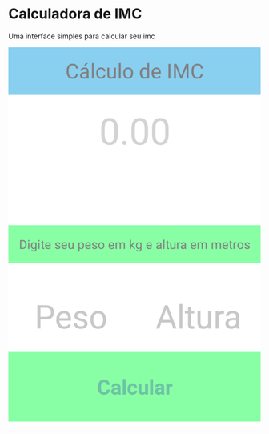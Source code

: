 # Calculadora de IMC
Uma interface simples para calcular seu imc

![Alt text](https://raw.githubusercontent.com/rgabriel738/imc_react/master/Screenshot_20200725-172033.png?raw=true "Screenshot")

